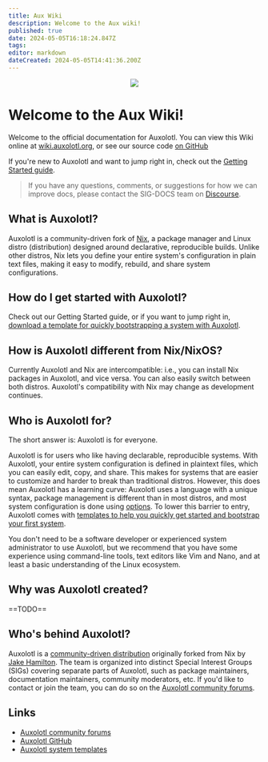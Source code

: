 ```yaml
---
title: Aux Wiki
description: Welcome to the Aux wiki!
published: true
date: 2024-05-05T16:18:24.847Z
tags: 
editor: markdown
dateCreated: 2024-05-05T14:41:36.200Z
---
```


<p align="center">
  <a href="https://forum.aux.computer/c/special-interest-groups/sig-documentation/21"><img src="https://img.shields.io/static/v1?label=Maintained%20By&message=SIG%20Documentation&style=for-the-badge&labelColor=222222&color=794AFF" /></a>
</p>

# Welcome to the Aux Wiki!

Welcome to the official documentation for Auxolotl. You can view this Wiki online at [wiki.auxolotl.org](<https://wiki.auxolotl.org>), or see our source code [on GitHub](<https://github.com/auxolotl/wiki>)

If you're new to Auxolotl and want to jump right in, check out the [Getting Started guide](/getting-started).

> If you have any questions, comments, or suggestions for how we can improve docs, please contact the SIG-DOCS team on [Discourse](https://forum.aux.computer/c/special-interest-groups/sig-documentation/21).

## What is Auxolotl?

Auxolotl is a community-driven fork of [Nix](https://nixos.org/), a package manager and Linux distro (distribution) designed around declarative, reproducible builds. Unlike other distros, Nix lets you define your entire system's configuration in plain text files, making it easy to modify, rebuild, and share system configurations.

## How do I get started with Auxolotl?

Check out our Getting Started guide, or if you want to jump right in, [download a template for quickly bootstrapping a system with Auxolotl](https://github.com/auxolotl/templates).

## How is Auxolotl different from Nix/NixOS?

Currently Auxolotl and Nix are intercompatible: i.e., you can install Nix packages in Auxolotl, and vice versa. You can also easily switch between both distros. Auxolotl's compatibility with Nix may change as development continues.

## Who is Auxolotl for?

The short answer is: Auxolotl is for everyone.

Auxolotl is for users who like having declarable, reproducible systems. With Auxolotl, your entire system configuration is defined in plaintext files, which you can easily edit, copy, and share. This makes for systems that are easier to customize and harder to break than traditional distros. However, this does mean Auxolotl has a learning curve: Auxolotl uses a language with a unique syntax, package management is different than in most distros, and most system configuration is done using [options](https://search.nixos.org/options). To lower this barrier to entry, Auxolotl comes with [templates to help you quickly get started and bootstrap your first system](https://github.com/auxolotl/templates).

You don't need to be a software developer or experienced system administrator to use Auxolotl, but we recommend that you have some experience using command-line tools, text editors like Vim and Nano, and at least a basic understanding of the Linux ecosystem.

## Why was Auxolotl created?

==TODO==

## Who's behind Auxolotl?

Auxolotl is a [community-driven distribution](https://github.com/auxolotl/community) originally forked from Nix by [Jake Hamilton](https://github.com/jakehamilton). The team is organized into distinct Special Interest Groups (SIGs) covering separate parts of Auxolotl, such as package maintainers, documentation maintainers, community moderators, etc. If you'd like to contact or join the team, you can do so on the [Auxolotl community forums](https://forum.aux.computer/).

## Links

- [Auxolotl community forums](https://forum.aux.computer/)
- [Auxolotl GitHub](https://github.com/auxolotl)
- [Auxolotl system templates](https://github.com/auxolotl/templates)